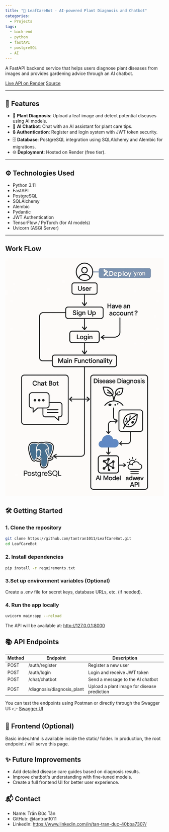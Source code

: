 ```yaml
---
title: "🌿 LeafCareBot - AI-powered Plant Diagnosis and Chatbot"
categories:
  - Projects
tags:
  - back-end
  - python
  - fastAPI
  - postgreSQL
  - AI
---
```



A FastAPI backend service that helps users diagnose plant diseases from images and provides gardening advice through an AI chatbot.

[Live API on Render](https://leafcarebot.onrender.com)
[Source](https://github.com/tantran1011/LeafCareBot.git)

---

## 🚀 Features

- 🌱 **Plant Diagnosis**: Upload a leaf image and detect potential diseases using AI models.
- 💬 **AI Chatbot**: Chat with an AI assistant for plant care tips.
- 🔒 **Authentication**: Register and login system with JWT token security.
- 🗄️ **Database**: PostgreSQL integration using SQLAlchemy and Alembic for migrations.
- 🌐 **Deployment**: Hosted on Render (free tier).

---

## ⚙️ Technologies Used

- Python 3.11
- FastAPI
- PostgreSQL
- SQLAlchemy
- Alembic
- Pydantic
- JWT Authentication
- TensorFlow / PyTorch (for AI models)
- Uvicorn (ASGI Server)

---

## Work FLow

![LeafCareBot WorkFLow](/assets/images/LeafCareWF.jpg)

## 🛠️ Getting Started

### 1. Clone the repository

```bash
git clone https://github.com/tantran1011/LeafCareBot.git
cd LeafCareBot
```

### 2. Install dependencies

```bash
pip install -r requirements.txt
```

### 3.Set up environment variables (Optional)

Create a .env file for secret keys, database URLs, etc. (if needed).

### 4. Run the app locally

```bash
uvicorn main:app --reload
```
The API will be available at: http://127.0.0.1:8000

## 📚 API Endpoints

| Method | Endpoint                  | Description                                                      |
|--------|---------------------------|------------------------------------------------------------------|
| POST   | /auth/register             | Register a new user                                             |
| POST   | /auth/login                | Login and receive JWT token                                     |
| POST   | /chat/chatbot              | Send a message to the AI chatbot                                |
| POST   | /diagnosis/diagnosis_plant | Upload a plant image for disease prediction                      |

You can test the endpoints using Postman or directly through the Swagger UI: 👉 [Swagger UI](http://127.0.0.1:8000)

## 🎨 Frontend (Optional)

Basic index.html is available inside the static/ folder.
In production, the root endpoint / will serve this page.

## ✨ Future Improvements

- Add detailed disease care guides based on diagnosis results.
- Improve chatbot's understanding with fine-tuned models.
- Create a full frontend UI for better user experience.

## 📬 Contact
- Name: Trần Đức Tân
- GitHub: @tantran1011
- LinkedIn: https://www.linkedin.com/in/tan-tran-duc-40bba7307/

